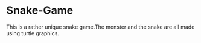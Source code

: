 # Snake-Game
This is a rather unique snake game.The monster and the snake are all made using turtle graphics. 

